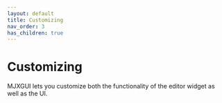 ```yaml
---
layout: default
title: Customizing
nav_order: 3
has_children: true
---
```


# Customizing
MJXGUI lets you customize both the functionality of the editor widget as well as the UI.
